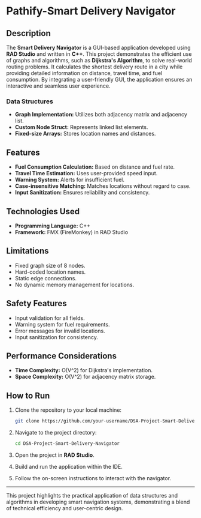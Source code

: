 # Pathify-Smart Delivery Navigator

## Description
The **Smart Delivery Navigator** is a GUI-based application developed using **RAD Studio** and written in **C++**. This project demonstrates the efficient use of graphs and algorithms, such as **Dijkstra's Algorithm**, to solve real-world routing problems. It calculates the shortest delivery route in a city while providing detailed information on distance, travel time, and fuel consumption. By integrating a user-friendly GUI, the application ensures an interactive and seamless user experience.

### Data Structures
- **Graph Implementation:** Utilizes both adjacency matrix and adjacency list.
- **Custom Node Struct:** Represents linked list elements.
- **Fixed-size Arrays:** Stores location names and distances.

## Features
- **Fuel Consumption Calculation:** Based on distance and fuel rate.
- **Travel Time Estimation:** Uses user-provided speed input.
- **Warning System:** Alerts for insufficient fuel.
- **Case-insensitive Matching:** Matches locations without regard to case.
- **Input Sanitization:** Ensures reliability and consistency.

## Technologies Used
- **Programming Language:** C++
- **Framework:** FMX (FireMonkey) in RAD Studio

## Limitations
- Fixed graph size of 8 nodes.
- Hard-coded location names.
- Static edge connections.
- No dynamic memory management for locations.

## Safety Features
- Input validation for all fields.
- Warning system for fuel requirements.
- Error messages for invalid locations.
- Input sanitization for consistency.

## Performance Considerations
- **Time Complexity:** O(V^2) for Dijkstra's implementation.
- **Space Complexity:** O(V^2) for adjacency matrix storage.

## How to Run

1. Clone the repository to your local machine:

    ```sh
    git clone https://github.com/your-username/DSA-Project-Smart-Delivery-Navigator.git
    ```

2. Navigate to the project directory:

    ```sh
    cd DSA-Project-Smart-Delivery-Navigator
    ```

3. Open the project in **RAD Studio**.

4. Build and run the application within the IDE.

5. Follow the on-screen instructions to interact with the navigator.

---
This project highlights the practical application of data structures and algorithms in developing smart navigation systems, demonstrating a blend of technical efficiency and user-centric design.


